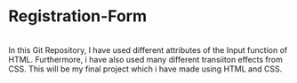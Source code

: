 # Registration-Form
<br>
In this Git Repository, I have used different attributes of the Input function of HTML. Furthermore, i have also used many different transiiton effects from CSS. This will be my final project which i have made using HTML and CSS.
